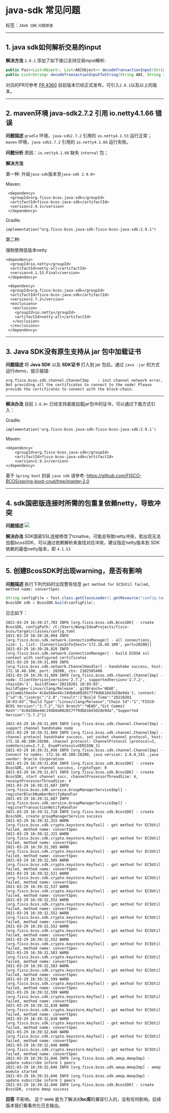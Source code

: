 # java-sdk 常见问题

标签：``JAVA SDK`` ``问题排查``

------------

## 1. java sdk如何解析交易的input

**解决方法**
`2.8.1` 添加了如下接口支持交易input解析:

```java
public Pair<List<Object>, List<ABIObject>> decodeTransactionInput(String ABI, String input);
public List<String> decodeTransactionInputToString(String ABI, String input);
```

对应的PR可参考 [PR #360](https://github.com/FISCO-BCOS/java-sdk/pull/360/files)
目前版本已经正式发布，可引入`2.8.1`以及以上的版本。

---------

## 2. maven环境 java-sdk2.7.2 引用 io.netty4.1.66 错误

**问题描述**
`gradle` 环境，`java-sdk2.7.2` 引用的 `io.netty4.1.53` 运行正常；
`maven` 环境，`java-sdk2.7.2` 引用的 `io.netty4.1.66` 运行失败。

**问题分析**
原因：`io.netty4.1.66` 缺失 `internal` 包；

**解决方法**

第一种:
升级`java-sdk`版本至`java-sdk 2.9.0+`

Maven:

```shell
 <dependency>
  <groupId>org.fisco-bcos.java-sdk</groupId>
  <artifactId>fisco-bcos-java-sdk</artifactId>
  <version>2.9.1</version>
 </dependency>
```

Gradle:

```shell
implementation("org.fisco-bcos.java-sdk:fisco-bcos-java-sdk:2.9.1")
```

第二种:

强制使用低版本netty

```shell
<dependency>
  <groupId>io.netty</groupId>
  <artifactId>netty-all</artifactId>
  <version>4.1.53.Final</version>
 </dependency>

 <dependency>
  <groupId>org.fisco-bcos.java-sdk</groupId>
  <artifactId>fisco-bcos-java-sdk</artifactId>
  <version>2.7.2</version>
  <exclusions>
   <exclusion>
    <groupId>io.netty</groupId>
    <artifactId>netty-all</artifactId>
   </exclusion>
  </exclusions>
 </dependency>
```

---------

## 3. Java SDK没有原生支持从 jar 包中加载证书

**问题描述**
将 **Java SDK** 以及 **SDK证书** 打入到 jar 包后，通过 `java -jar` 的方式运行demo，提示报错:

```
org.fisco.bcos.sdk.channel.ChannelImp    : init channel network error, Not providing all the certificates to connect to the node! Please provide the certificates to connect with the block-chain.
```

---------

**解决办法**
目前 `2.8.0+` 已经支持直接加载jar包中的证书，可以通过下面方式引入：

Gradle:

```shell
implementation('org.fisco-bcos.java-sdk:fisco-bcos-java-sdk:2.9.1')
```

Maven:

```shell
<dependency>
    <groupId>org.fisco-bcos.java-sdk</groupId>
    <artifactId>fisco-bcos-java-sdk</artifactId>
    <version>2.9.1</version>
</dependency>
```

基于 `Spring boot` 封装 `java sdk` 请参考: <https://github.com/FISCO-BCOS/spring-boot-crud/tree/master-2.0>

---------

## 4. sdk国密版连接时所需的包重复依赖netty，导致冲突

**问题描述**
![](../../images/java-sdk/import_package_conflict.png)

**解决办法**
SDK国密SSL连接修改了tcnative，可能会导致netty冲突，若出现无法加载bcosSDK，可以通过依赖解析来查找对应冲突，建议指定netty版本到 SDK依赖的最低netty版本，即 `4.1.53`

---------

## 5. 创建BcosSDK时出现warning，是否有影响

**问题描述**
执行下列代码时出现警告信息 `get method for EC5Util failed, method name: convertSpec`

```java
String configFile = Test.class.getClassLoader().getResource("config.toml").getPath();
BcosSDK sdk = BcosSDK.build(configFile);
```

日志如下：

```
2021-03-29 16:39:27,703 INFO [org.fisco.bcos.sdk.BcosSDK] - create BcosSDK, configPath: /C:/Users/Wang/IdeaProjects/fisco-bcos/target/classes/config.toml
2021-03-29 16:39:28,094 INFO [org.fisco.bcos.sdk.network.ConnectionManager] - all connections, size: 1, list: [ConnectionInfo{host='172.16.40.100', port=20200}]
2021-03-29 16:39:28,828 INFO [org.fisco.bcos.sdk.network.ConnectionManager] - build ECDSA ssl context with configured certificates
2021-03-29 16:39:31,499 INFO [org.fisco.bcos.sdk.network.ChannelHandler] - handshake success, host: 172.16.40.100, port: 20200, ctx: 2102505486
2021-03-29 16:39:31,609 INFO [org.fisco.bcos.sdk.channel.ChannelImp] - node: ClientVersion{version='2.7.2', supportedVersion='2.7.2', chainId='1', buildTime='20210201 10:03:03', buildType='Linux/clang/Release', gitBranch='HEAD', gitCommitHash='4c8a5bbe44c19db8a002017ff9dbb16d3d28e9da'}, content: {"id":0,"jsonrpc":"2.0","result":{"Build Time":"20210201 10:03:03","Build Type":"Linux/clang/Release","Chain Id":"1","FISCO-BCOS Version":"2.7.2","Git Branch":"HEAD","Git Commit Hash":"4c8a5bbe44c19db8a002017ff9dbb16d3d28e9da","Supported Version":"2.7.2"}}

2021-03-29 16:39:31,609 INFO [org.fisco.bcos.sdk.channel.ChannelImp] - support channel handshake node
2021-03-29 16:39:31,609 INFO [org.fisco.bcos.sdk.channel.ChannelImp] - channel protocol handshake success, set socket channel protocol, host: 172.16.40.100:20200, channel protocol: ChannelProtocol [protocol=3, nodeVersion=2.7.2, EnumProtocol=VERSION_3]
2021-03-29 16:39:31,656 INFO [org.fisco.bcos.sdk.channel.ChannelImp] - Connect to nodes: 172.16.40.100:20200, java version: 1.8.0_241 ,java vendor: Oracle Corporation
2021-03-29 16:39:31,656 INFO [org.fisco.bcos.sdk.BcosSDK] - create BcosSDK, start channel success, cryptoType: 0
2021-03-29 16:39:31,671 INFO [org.fisco.bcos.sdk.BcosSDK] - create BcosSDK, start channel succ, channelProcessorThreadSize: 4, receiptProcessorThreadSize: 4
2021-03-29 16:39:31,687 INFO [org.fisco.bcos.sdk.service.GroupManagerServiceImpl] - registerBlockNumberNotifyHandler
2021-03-29 16:39:31,687 INFO [org.fisco.bcos.sdk.service.GroupManagerServiceImpl] - registerTransactionNotifyHandler
2021-03-29 16:39:31,718 INFO [org.fisco.bcos.sdk.BcosSDK] - create BcosSDK, create groupManagerService success
2021-03-29 16:39:32,315 WARN [org.fisco.bcos.sdk.crypto.keystore.KeyTool] - get method for EC5Util failed, method name: convertSpec
2021-03-29 16:39:32,315 WARN [org.fisco.bcos.sdk.crypto.keystore.KeyTool] - get method for EC5Util failed, method name: convertSpec
2021-03-29 16:39:32,505 WARN [org.fisco.bcos.sdk.crypto.keystore.KeyTool] - get method for EC5Util failed, method name: convertSpec
2021-03-29 16:39:32,505 WARN [org.fisco.bcos.sdk.crypto.keystore.KeyTool] - get method for EC5Util failed, method name: convertSpec
2021-03-29 16:39:32,521 WARN [org.fisco.bcos.sdk.crypto.keystore.KeyTool] - get method for EC5Util failed, method name: convertSpec
2021-03-29 16:39:32,537 WARN [org.fisco.bcos.sdk.crypto.keystore.KeyTool] - get method for EC5Util failed, method name: convertSpec
2021-03-29 16:39:32,552 WARN [org.fisco.bcos.sdk.crypto.keystore.KeyTool] - get method for EC5Util failed, method name: convertSpec
2021-03-29 16:39:32,552 WARN [org.fisco.bcos.sdk.crypto.keystore.KeyTool] - get method for EC5Util failed, method name: convertSpec
2021-03-29 16:39:32,552 WARN [org.fisco.bcos.sdk.crypto.keystore.KeyTool] - get method for EC5Util failed, method name: convertSpec
2021-03-29 16:39:32,552 WARN [org.fisco.bcos.sdk.crypto.keystore.KeyTool] - get method for EC5Util failed, method name: convertSpec
2021-03-29 16:39:32,583 WARN [org.fisco.bcos.sdk.crypto.keystore.KeyTool] - get method for EC5Util failed, method name: convertSpec
2021-03-29 16:39:32,583 WARN [org.fisco.bcos.sdk.crypto.keystore.KeyTool] - get method for EC5Util failed, method name: convertSpec
2021-03-29 16:39:32,599 WARN [org.fisco.bcos.sdk.crypto.keystore.KeyTool] - get method for EC5Util failed, method name: convertSpec
2021-03-29 16:39:32,599 WARN [org.fisco.bcos.sdk.crypto.keystore.KeyTool] - get method for EC5Util failed, method name: convertSpec
2021-03-29 16:39:32,630 WARN [org.fisco.bcos.sdk.crypto.keystore.KeyTool] - get method for EC5Util failed, method name: convertSpec
2021-03-29 16:39:32,630 WARN [org.fisco.bcos.sdk.crypto.keystore.KeyTool] - get method for EC5Util failed, method name: convertSpec
2021-03-29 16:39:32,646 WARN [org.fisco.bcos.sdk.crypto.keystore.KeyTool] - get method for EC5Util failed, method name: convertSpec
2021-03-29 16:39:32,646 WARN [org.fisco.bcos.sdk.crypto.keystore.KeyTool] - get method for EC5Util failed, method name: convertSpec
2021-03-29 16:39:32,646 INFO [org.fisco.bcos.sdk.amop.AmopImp] - update subscribe inform 1 peers
2021-03-29 16:39:32,646 INFO [org.fisco.bcos.sdk.amop.AmopImp] - amop module started
2021-03-29 16:39:32,646 INFO [org.fisco.bcos.sdk.amop.AmopImp] - update subscribe inform 1 peers
2021-03-29 16:39:32,646 INFO [org.fisco.bcos.sdk.BcosSDK] - create BcosSDK, create Amop success
```

**回答**
不影响。
这个 `WARN` 是为了解决对**bc库**的兼容引入的，没有任何影响。后续版本我们看看优化日志输出。
